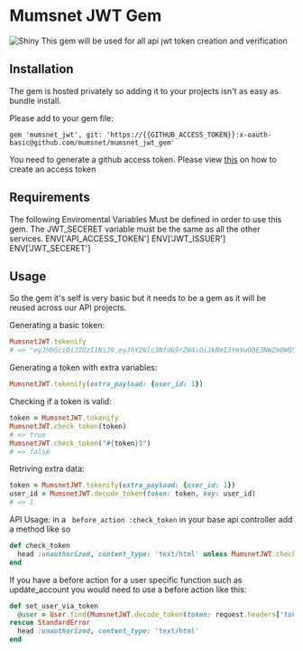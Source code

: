 # Mumsnet JWT Gem
![Shiny](https://media.giphy.com/media/3oEdv6thH4aJHVcs6c/giphy.gif)
This gem will be used for all api jwt token creation and verification

## Installation

The gem is hosted privately so adding it to your projects isn't as easy as bundle install.

Please add to your gem file:
```
gem 'mumsnet_jwt', git: 'https://{{GITHUB_ACCESS_TOKEN}}:x-oauth-basic@github.com/mumsnet/mumsnet_jwt_gem'
```
You need to generate a github access token.
Please view [this](https://help.github.com/articles/creating-a-personal-access-token-for-the-command-line/) on how to create an access token

## Requirements
The following Enviromental Variables Must be defined in order to use this gem.
The JWT_SECERET variable must be the same as all the other services.
ENV['API_ACCESS_TOKEN']
ENV['JWT_ISSUER']
ENV['JWT_SECERET']

## Usage

So the gem it's self is very basic but it needs to be a gem as it will be reused across our API projects.

Generating a basic token:

```ruby
MumsnetJWT.tokenify
# => "eyJhbGciOiJIUzI1NiJ9.eyJhY2Nlc3NfdG9rZW4iOiJkNmI3YmYwODE3NWZmOWQ5MjhiYmYxOTVmODEyYjc5ZDEzZDdkNmRhIiwiaXNzIjoiTXVtc25ldCBMaW1pdGVkIiwiZXhwIjoxNTMxNDc4MjI3fQ.Jxe_V3GbRnmg4uE1xtaBZkJodldr1OoQgRLRwEz0dpQ"

```
Generating a token with extra variables:

```ruby
MumsnetJWT.tokenify(extra_payload: {user_id: 1})
```
Checking if a token is valid:

```ruby
token = MumsnetJWT.tokenify
MumsnetJWT.check_token(token)
# => true
MumsnetJWT.check_token("#{token}1")
# => false
```

Retriving extra data:
```ruby
token = MumsnetJWT.tokenify(extra_payload: {user_id: 1})
user_id = MumsnetJWT.decode_token(token: token, key: user_id)
# => 1
```

API Usage:
in a ` before_action :check_token` in your base api controller add a method like so
```ruby
def check_token
  head :unauthorized, content_type: 'text/html' unless MumsnetJWT.check_token(request.headers['token'])
end
```

If you have a before action for a user specific function such as update_account you would need to use a before action like this:

```ruby
def set_user_via_token
  @user = User.find(MumsnetJWT.decode_token(token: request.headers['token'], key: 'user_id'))
rescue StandardError
  head :unauthorized, content_type: 'text/html'
end
```
